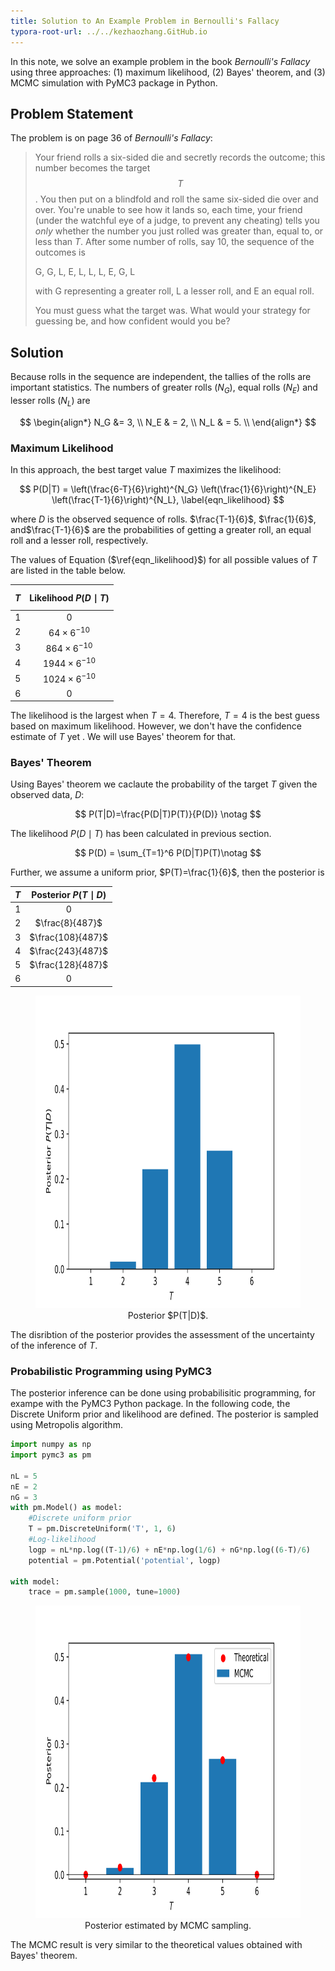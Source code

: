 ```yaml
---
title: Solution to An Example Problem in Bernoulli's Fallacy
typora-root-url: ../../kezhaozhang.GitHub.io
---
```


In this note, we solve an example problem in the book *Bernoulli's Fallacy* using three approaches: (1) maximum likelihood, (2) Bayes' theorem, and (3) MCMC simulation with PyMC3 package in Python.

## Problem Statement

The problem is on page 36 of *Bernoulli's Fallacy*:

> Your friend rolls a six-sided die and secretly records the outcome; this number becomes the target $$T$$. You then put on a blindfold and roll the same six-sided die over and over. You're unable to see how it lands so, each time, your friend (under the watchful eye of a judge, to prevent any cheating) tells you *only* whether the number you just rolled was greater than, equal to, or less than $T$. After some number of rolls, say 10,  the sequence of the outcomes is 
>
> G, G, L, E, L, L, L, E, G, L  
>
> with G representing a greater roll, L a lesser roll, and E an equal roll.
>
> You must guess what the target was. What would your strategy for guessing be, and how confident would you be?
>



## Solution

Because rolls in the sequence are independent, the tallies of the rolls are important statistics. The numbers of greater rolls ($N_G$), equal rolls ($N_E$) and lesser rolls ($N_L$) are


$$
\begin{align*}
N_G &= 3, \\
N_E & = 2, \\
N_L & = 5. \\
\end{align*}
$$



### Maximum Likelihood

In this approach, the best target value $T$  maximizes the likelihood:

$$
P(D|T) = \left(\frac{6-T}{6}\right)^{N_G} \left(\frac{1}{6}\right)^{N_E} \left(\frac{T-1}{6}\right)^{N_L},
\label{eqn_likelihood}
$$

where $D$ is the observed sequence of rolls. $\frac{T-1}{6}$, $\frac{1}{6}$, and$\frac{T-1}{6}$ are the probabilities of getting a greater roll, an equal roll and a lesser roll, respectively.

The values of Equation ($\ref{eqn_likelihood}$) for all possible values of $T$ are listed in the table below. 

| $$T$$ | Likelihood $P(D\mid T)$ |
| :---: | :---------------------: |
|   1   |            0            |
|   2   |   $64\times 6^{-10}$    |
|   3   |   $864\times 6^{-10}$   |
|   4   |  $1944\times 6^{-10}$   |
|   5   |  $1024\times 6^{-10}$   |
|   6   |            0            |



The likelihood is the largest when $T=4$. Therefore, $T=4$ is the best guess based on maximum likelihood. However, we don't have the confidence estimate of $T$ yet . We will use Bayes' theorem for that.

### Bayes' Theorem

Using Bayes' theorem we caclaute the probability of the target $T$ given the observed data, $D$:



$$
P(T|D)=\frac{P(D|T)P(T)}{P(D)} \notag
$$

The likelihood $P(D\mid T)$ has been calculated in previous section.

$$
P(D) = \sum_{T=1}^6 P(D|T)P(T)\notag
$$


Further, we assume a uniform prior, $P(T)=\frac{1}{6}$, then the posterior is

| $T$  | Posterior $P(T\mid D)$ |
| :--: | :--------------------: |
|  1   |           0            |
|  2   |    $\frac{8}{487}$     |
|  3   |   $\frac{108}{487}$    |
|  4   |   $\frac{243}{487}$    |
|  5   |   $\frac{128}{487}$    |
|  6   |           0            |


<figure class="image">
  <center>
    <img src='/assets/images/posterior_theoretical.svg' height="500">
  </center>
  <figurecaption>
    <center>Posterior $P(T|D)$.</center>
  </figurecaption>
</figure>




The disribtion of the posterior provides the assessment of the uncertainty of the inference of $T$.



### Probabilistic Programming using PyMC3

The posterior inference can be done using probabilisitic programming, for exampe with the PyMC3 Python package.  In the following code,  the Discrete Uniform prior and likelihood are defined. The posterior is sampled using Metropolis algorithm.



```python
import numpy as np
import pymc3 as pm

nL = 5
nE = 2
nG = 3
with pm.Model() as model:
    #Discrete uniform prior
    T = pm.DiscreteUniform('T', 1, 6) 
    #Log-likelihood
    logp = nL*np.log((T-1)/6) + nE*np.log(1/6) + nG*np.log((6-T)/6) 
    potential = pm.Potential('potential', logp)
    
with model:
    trace = pm.sample(1000, tune=1000)
```

<figure class="image">
  <center>
  <img src='/assets/images/posterior.svg' height="500">
   </center>
  <figurecaption>
    <center>Posterior estimated by MCMC sampling.</center>
  </figurecaption>
</figure>


The MCMC result is very similar to the theoretical values obtained with Bayes' theorem. 





